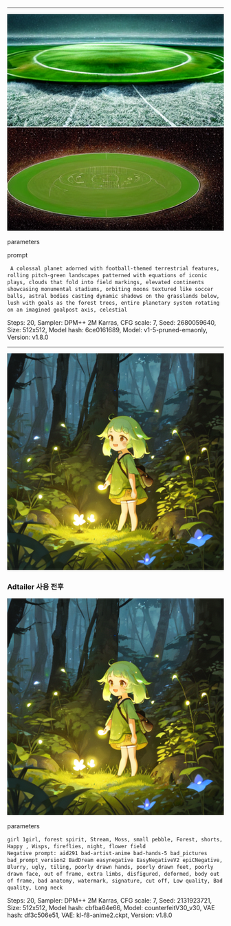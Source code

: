 

---
![image](https://github.com/shingugitvr000/AI_Project/blob/main/%ED%94%84%EB%A1%AC%ED%94%84%ED%8A%B8%20%ED%85%8C%EC%8A%A4%ED%8A%B8/00008-3267005075.png?raw=true)

parameters

prompt
```
 A colossal planet adorned with football-themed terrestrial features, rolling pitch-green landscapes patterned with equations of iconic plays, clouds that fold into field markings, elevated continents showcasing monumental stadiums, orbiting moons textured like soccer balls, astral bodies casting dynamic shadows on the grasslands below, lush with goals as the forest trees, entire planetary system rotating on an imagined goalpost axis, celestial
```
Steps: 20, Sampler: DPM++ 2M Karras, CFG scale: 7, Seed: 2680059640, Size: 512x512, Model hash: 6ce0161689, Model: v1-5-pruned-emaonly, Version: v1.8.0

---



![image](https://github.com/shingugitvr000/AI_Project/blob/main/%ED%94%84%EB%A1%AC%ED%94%84%ED%8A%B8%20%ED%85%8C%EC%8A%A4%ED%8A%B8/00047-2131923721.png?raw=true)

### Adtailer 사용 전후 

![image](https://github.com/shingugitvr000/AI_Project/blob/main/%ED%94%84%EB%A1%AC%ED%94%84%ED%8A%B8%20%ED%85%8C%EC%8A%A4%ED%8A%B8/00048-2131923721.png?raw=true
)

parameters
```
girl 1girl, forest spirit, Stream, Moss, small pebble, Forest, shorts, Happy , Wisps, fireflies, night, flower field
Negative prompt: aid291 bad-artist-anime bad-hands-5 bad_pictures bad_prompt_version2 BadDream easynegative EasyNegativeV2 epiCNegative, Blurry, ugly, tiling, poorly drawn hands, poorly drawn feet, poorly drawn face, out of frame, extra limbs, disfigured, deformed, body out of frame, bad anatomy, watermark, signature, cut off, Low quality, Bad quality, Long neck
```
Steps: 20, Sampler: DPM++ 2M Karras, CFG scale: 7, Seed: 2131923721, Size: 512x512, Model hash: cbfba64e66, Model: counterfeitV30_v30, VAE hash: df3c506e51, VAE: kl-f8-anime2.ckpt, Version: v1.8.0
